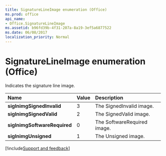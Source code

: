 ```yaml
---
title: SignatureLineImage enumeration (Office)
ms.prod: office
api_name:
- Office.SignatureLineImage
ms.assetid: b96fd39b-4f31-207a-8a19-3ef5a6877522
ms.date: 06/08/2017
localization_priority: Normal
---
```



# SignatureLineImage enumeration (Office)

Indicates the signature line image.



|Name|Value|Description|
|:-----|:-----|:-----|
|**siglnimgSignedInvalid**|3|The SignedInvalid image.|
|**siglnimgSignedValid**|2|The SignedValid image.|
|**siglnimgSoftwareRequired**|0|The SoftwareRequired image.|
|**siglnimgUnsigned**|1|The Unsigned image.|

[!include[Support and feedback](~/includes/feedback-boilerplate.md)]